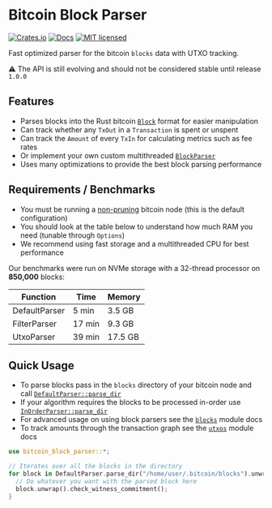 # Bitcoin Block Parser

[![Crates.io][crates-badge]][crates-url]
[![Docs][docs-badge]][docs-url]
[![MIT licensed][mit-badge]][mit-url]

[crates-badge]: https://img.shields.io/crates/v/bitcoin-block-parser.svg
[crates-url]: https://crates.io/crates/bitcoin-block-parser
[mit-badge]: https://img.shields.io/badge/license-MIT-blue.svg
[mit-url]: https://github.com/sumopool/bitcoin-block-parser/blob/master/LICENSE
[docs-badge]: https://img.shields.io/docsrs/bitcoin-block-parser
[docs-url]: https://docs.rs/bitcoin-block-parser

Fast optimized parser for the bitcoin `blocks` data with UTXO tracking.

⚠️ The API is still evolving and should not be considered stable until release `1.0.0`

## Features
- Parses blocks into the Rust bitcoin [`Block`](bitcoin::Block) format for easier manipulation
- Can track whether any `TxOut` in a `Transaction` is spent or unspent
- Can track the `Amount` of every `TxIn` for calculating metrics such as fee rates
- Or implement your own custom multithreaded [`BlockParser`](crate::BlockParser)
- Uses many optimizations to provide the best block parsing performance

## Requirements / Benchmarks
- You must be running a [non-pruning](https://bitcoin.org/en/full-node#reduce-storage) bitcoin node (this is the default configuration)
- You should look at the table below to understand how much RAM you need (tunable through `Options`)
- We recommend using fast storage and a multithreaded CPU for best performance

Our benchmarks were run on NVMe storage with a 32-thread processor on **850,000** blocks:

| Function       | Time   | Memory  |
|----------------|--------|---------|
| DefaultParser  | 5 min  | 3.5 GB  | 
| FilterParser   | 17 min | 9.3 GB  |
| UtxoParser     | 39 min | 17.5 GB |

## Quick Usage
- To parse blocks pass in the `blocks` directory of your bitcoin node and call [`DefaultParser::parse_dir`](blocks::DefaultParser::parse_dir)
- If your algorithm requires the blocks to be processed in-order use [`InOrderParser::parse_dir`](blocks::InOrderParser::parse_dir)
- For advanced usage on using block parsers see the [`blocks`](crate::blocks) module docs
- To track amounts through the transaction graph see the [`utxos`](crate::utxos) module docs

```rust
use bitcoin_block_parser::*;

// Iterates over all the blocks in the directory
for block in DefaultParser.parse_dir("/home/user/.bitcoin/blocks").unwrap() {
  // Do whatever you want with the parsed block here
  block.unwrap().check_witness_commitment();
}
```
